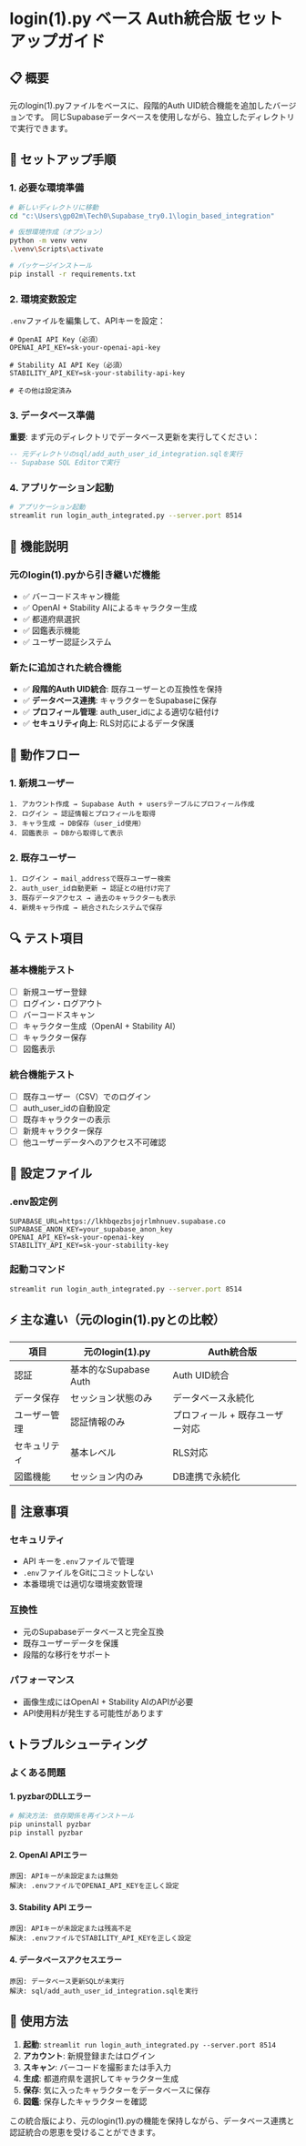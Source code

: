 # login(1).py ベース Auth統合版 セットアップガイド

## 📋 概要

元のlogin(1).pyファイルをベースに、段階的Auth UID統合機能を追加したバージョンです。
同じSupabaseデータベースを使用しながら、独立したディレクトリで実行できます。

## 🚀 セットアップ手順

### 1. 必要な環境準備

```bash
# 新しいディレクトリに移動
cd "c:\Users\gp02m\Tech0\Supabase_try0.1\login_based_integration"

# 仮想環境作成（オプション）
python -m venv venv
.\venv\Scripts\activate

# パッケージインストール
pip install -r requirements.txt
```

### 2. 環境変数設定

`.env`ファイルを編集して、APIキーを設定：

```env
# OpenAI API Key（必須）
OPENAI_API_KEY=sk-your-openai-api-key

# Stability AI API Key（必須）  
STABILITY_API_KEY=sk-your-stability-api-key

# その他は設定済み
```

### 3. データベース準備

**重要**: まず元のディレクトリでデータベース更新を実行してください：

```sql
-- 元ディレクトリのsql/add_auth_user_id_integration.sqlを実行
-- Supabase SQL Editorで実行
```

### 4. アプリケーション起動

```bash
# アプリケーション起動
streamlit run login_auth_integrated.py --server.port 8514
```

## 🔧 機能説明

### 元のlogin(1).pyから引き継いだ機能

- ✅ バーコードスキャン機能
- ✅ OpenAI + Stability AIによるキャラクター生成
- ✅ 都道府県選択
- ✅ 図鑑表示機能
- ✅ ユーザー認証システム

### 新たに追加された統合機能

- ✅ **段階的Auth UID統合**: 既存ユーザーとの互換性を保持
- ✅ **データベース連携**: キャラクターをSupabaseに保存
- ✅ **プロフィール管理**: auth_user_idによる適切な紐付け
- ✅ **セキュリティ向上**: RLS対応によるデータ保護

## 🎯 動作フロー

### 1. 新規ユーザー
```
1. アカウント作成 → Supabase Auth + usersテーブルにプロフィール作成
2. ログイン → 認証情報とプロフィールを取得
3. キャラ生成 → DB保存（user_id使用）
4. 図鑑表示 → DBから取得して表示
```

### 2. 既存ユーザー
```
1. ログイン → mail_addressで既存ユーザー検索
2. auth_user_id自動更新 → 認証との紐付け完了
3. 既存データアクセス → 過去のキャラクターも表示
4. 新規キャラ作成 → 統合されたシステムで保存
```

## 🔍 テスト項目

### 基本機能テスト
- [ ] 新規ユーザー登録
- [ ] ログイン・ログアウト
- [ ] バーコードスキャン
- [ ] キャラクター生成（OpenAI + Stability AI）
- [ ] キャラクター保存
- [ ] 図鑑表示

### 統合機能テスト  
- [ ] 既存ユーザー（CSV）でのログイン
- [ ] auth_user_idの自動設定
- [ ] 既存キャラクターの表示
- [ ] 新規キャラクター保存
- [ ] 他ユーザーデータへのアクセス不可確認

## 🔧 設定ファイル

### .env設定例
```env
SUPABASE_URL=https://lkhbqezbsjojrlmhnuev.supabase.co
SUPABASE_ANON_KEY=your_supabase_anon_key
OPENAI_API_KEY=sk-your-openai-key  
STABILITY_API_KEY=sk-your-stability-key
```

### 起動コマンド
```bash
streamlit run login_auth_integrated.py --server.port 8514
```

## ⚡ 主な違い（元のlogin(1).pyとの比較）

| 項目 | 元のlogin(1).py | Auth統合版 |
|------|-----------------|------------|
| 認証 | 基本的なSupabase Auth | Auth UID統合 |
| データ保存 | セッション状態のみ | データベース永続化 |
| ユーザー管理 | 認証情報のみ | プロフィール + 既存ユーザー対応 |
| セキュリティ | 基本レベル | RLS対応 |
| 図鑑機能 | セッション内のみ | DB連携で永続化 |

## 🚨 注意事項

### セキュリティ
- API キーを`.env`ファイルで管理
- `.env`ファイルをGitにコミットしない
- 本番環境では適切な環境変数管理

### 互換性
- 元のSupabaseデータベースと完全互換
- 既存ユーザーデータを保護
- 段階的な移行をサポート

### パフォーマンス
- 画像生成にはOpenAI + Stability AIのAPIが必要
- API使用料が発生する可能性があります

## 📞 トラブルシューティング

### よくある問題

#### 1. pyzbarのDLLエラー
```bash
# 解決方法: 依存関係を再インストール
pip uninstall pyzbar
pip install pyzbar
```

#### 2. OpenAI APIエラー
```
原因: APIキーが未設定または無効
解決: .envファイルでOPENAI_API_KEYを正しく設定
```

#### 3. Stability API エラー
```  
原因: APIキーが未設定または残高不足
解決: .envファイルでSTABILITY_API_KEYを正しく設定
```

#### 4. データベースアクセスエラー
```
原因: データベース更新SQLが未実行
解決: sql/add_auth_user_id_integration.sqlを実行
```

## 🎉 使用方法

1. **起動**: `streamlit run login_auth_integrated.py --server.port 8514`
2. **アカウント**: 新規登録またはログイン
3. **スキャン**: バーコードを撮影または手入力
4. **生成**: 都道府県を選択してキャラクター生成
5. **保存**: 気に入ったキャラクターをデータベースに保存
6. **図鑑**: 保存したキャラクターを確認

この統合版により、元のlogin(1).pyの機能を保持しながら、データベース連携と認証統合の恩恵を受けることができます。